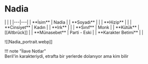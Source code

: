 # Nadia   
  
<div class="grid cards" markdown>  
|  |  |  
|---|---|  
| **İsim** | Nadia |  
| **Soyadı** |  |  
| **Hizip** |  |  
| **Cinsiyet** | Kadın |  
| **Irk** |  |  
| **Sınıf** | Monk |  
| **Kütük** | [[Altbrück]] |  
| **Münasebet** | Parti - Eski |  
| **Karakter Betimi** |  |  
  
![[Nadia_portrait.webp]]  
</div>  
  
!!! note "İlave Notlar"  
	Beril'in karakteriydi, etrafta bir yerlerde dolanıyor ama kim bilir  
